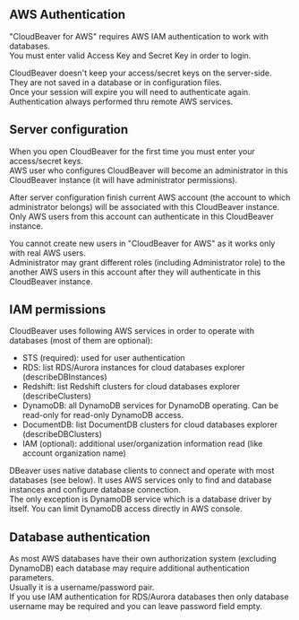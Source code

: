 ## AWS Authentication

"CloudBeaver for AWS" requires AWS IAM authentication to work with databases.  
You must enter valid Access Key and Secret Key in order to login.  

CloudBeaver doesn't keep your access/secret keys on the server-side. They are not saved in a database or in configuration files.  
Once your session will expire you will need to authenticate again. Authentication always performed thru remote AWS services.  

## Server configuration

When you open CloudBeaver for the first time you must enter your access/secret keys.  
AWS user who configures CloudBeaver will become an administrator in this CloudBeaver instance (it will have administrator permissions).  

After server configuration finish current AWS account (the account to which administrator belongs) will be associated with this CloudBeaver instance. Only AWS users from this account can authenticate in this CloudBeaver instance.  

You cannot create new users in "CloudBeaver for AWS" as it works only with real AWS users.  
Administrator may grant different roles (including Administrator role) to the another AWS users in this account after they will authenticate in this CloudBeaver instance.  

## IAM permissions

CloudBeaver uses following AWS services in order to operate with databases (most of them are optional):

- STS (required): used for user authentication
- RDS: list RDS/Aurora instances for cloud databases explorer (describeDBInstances)
- Redshift: list Redshift clusters for cloud databases explorer (describeClusters)
- DynamoDB: all DynamoDB services for DynamoDB operating. Can be read-only for read-only DynamoDB access.
- DocumentDB: list DocumentDB clusters for cloud databases explorer (describeDBClusters)
- IAM (optional): additional user/organization information read (like account organization name)

DBeaver uses native database clients to connect and operate with most databases (see below). It uses AWS services only to find and database instances and configure database connection.  
The only exception is DynamoDB service which is a database driver by itself. You can limit DynamoDB access directly in AWS console.

## Database authentication

As most AWS databases have their own authorization system (excluding DynamoDB) each database may require additional authentication parameters.  
Usually it is a username/password pair.  
If you use IAM authentication for RDS/Aurora databases then only database username may be required and you can leave password field empty.
